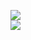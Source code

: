 [![](https://img.shields.io/badge/Made%20With-Github%20Spray-lightgrey.svg?style=for-the-badge&logo=github)](https://github.com/Annihil/github-spray#5248)  
[![](https://i.imgur.com/2DrTn0Z.gif)](https://github.com/Annihil/github-spray)